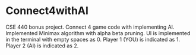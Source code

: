# Connect4withAI
CSE 440 bonus project.
Connect 4 game code with implementing AI.
Implemented Minimax algorithm with alpha beta pruning.
UI is implemented in the terminal with empty spaces as 0.
Player 1 (YOU) is indicated as 1.
Player 2 (AI) is indicated as 2.
